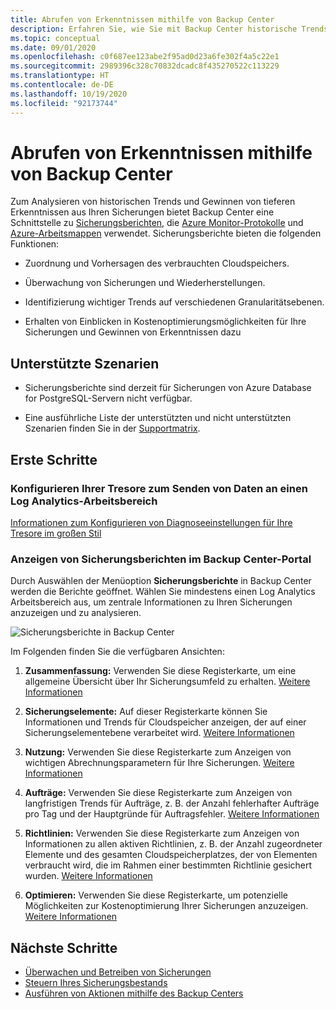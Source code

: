 ```yaml
---
title: Abrufen von Erkenntnissen mithilfe von Backup Center
description: Erfahren Sie, wie Sie mit Backup Center historische Trends analysieren und tiefere Erkenntnisse aus Ihren Sicherungen gewinnen.
ms.topic: conceptual
ms.date: 09/01/2020
ms.openlocfilehash: c0f687ee123abe2f95ad0d23a6fe302f4a5c22e1
ms.sourcegitcommit: 2989396c328c70832dcadc8f435270522c113229
ms.translationtype: HT
ms.contentlocale: de-DE
ms.lasthandoff: 10/19/2020
ms.locfileid: "92173744"
---
```

# <a name="obtain-insights-using-backup-center"></a>Abrufen von Erkenntnissen mithilfe von Backup Center

Zum Analysieren von historischen Trends und Gewinnen von tieferen Erkenntnissen aus Ihren Sicherungen bietet Backup Center eine Schnittstelle zu [Sicherungsberichten](configure-reports.md), die [Azure Monitor-Protokolle](../azure-monitor/platform/data-platform-logs.md) und [Azure-Arbeitsmappen](../azure-monitor/platform/workbooks-overview.md) verwendet. Sicherungsberichte bieten die folgenden Funktionen:

- Zuordnung und Vorhersagen des verbrauchten Cloudspeichers.

- Überwachung von Sicherungen und Wiederherstellungen.

- Identifizierung wichtiger Trends auf verschiedenen Granularitätsebenen.

- Erhalten von Einblicken in Kostenoptimierungsmöglichkeiten für Ihre Sicherungen und Gewinnen von Erkenntnissen dazu

## <a name="supported-scenarios"></a>Unterstützte Szenarien

- Sicherungsberichte sind derzeit für Sicherungen von Azure Database for PostgreSQL-Servern nicht verfügbar.

- Eine ausführliche Liste der unterstützten und nicht unterstützten Szenarien finden Sie in der [Supportmatrix](backup-center-support-matrix.md).

## <a name="get-started"></a>Erste Schritte

### <a name="configure-your-vaults-to-send-data-to-a-log-analytics-workspace"></a>Konfigurieren Ihrer Tresore zum Senden von Daten an einen Log Analytics-Arbeitsbereich

[Informationen zum Konfigurieren von Diagnoseeinstellungen für Ihre Tresore im großen Stil](./configure-reports.md#get-started)

### <a name="view-backup-reports-in-the-backup-center-portal"></a>Anzeigen von Sicherungsberichten im Backup Center-Portal

Durch Auswählen der Menüoption **Sicherungsberichte** in Backup Center werden die Berichte geöffnet. Wählen Sie mindestens einen Log Analytics Arbeitsbereich aus, um zentrale Informationen zu Ihren Sicherungen anzuzeigen und zu analysieren.

![Sicherungsberichte in Backup Center](./media/backup-center-obtain-insights/backup-center-backup-reports.png)

Im Folgenden finden Sie die verfügbaren Ansichten:

1. **Zusammenfassung:** Verwenden Sie diese Registerkarte, um eine allgemeine Übersicht über Ihr Sicherungsumfeld zu erhalten. [Weitere Informationen](./configure-reports.md#summary)

1. **Sicherungselemente:** Auf dieser Registerkarte können Sie Informationen und Trends für Cloudspeicher anzeigen, der auf einer Sicherungselementebene verarbeitet wird. [Weitere Informationen](./configure-reports.md#backup-items)

1. **Nutzung:** Verwenden Sie diese Registerkarte zum Anzeigen von wichtigen Abrechnungsparametern für Ihre Sicherungen. [Weitere Informationen](./configure-reports.md#usage)

1. **Aufträge:** Verwenden Sie diese Registerkarte zum Anzeigen von langfristigen Trends für Aufträge, z. B. der Anzahl fehlerhafter Aufträge pro Tag und der Hauptgründe für Auftragsfehler. [Weitere Informationen](./configure-reports.md#jobs)

1. **Richtlinien:** Verwenden Sie diese Registerkarte zum Anzeigen von Informationen zu allen aktiven Richtlinien, z. B. der Anzahl zugeordneter Elemente und des gesamten Cloudspeicherplatzes, der von Elementen verbraucht wird, die im Rahmen einer bestimmten Richtlinie gesichert wurden. [Weitere Informationen](./configure-reports.md#policies)

1. **Optimieren:** Verwenden Sie diese Registerkarte, um potenzielle Möglichkeiten zur Kostenoptimierung Ihrer Sicherungen anzuzeigen. [Weitere Informationen](./configure-reports.md#optimize)

## <a name="next-steps"></a>Nächste Schritte

- [Überwachen und Betreiben von Sicherungen](backup-center-monitor-operate.md)
- [Steuern Ihres Sicherungsbestands](backup-center-govern-environment.md)
- [Ausführen von Aktionen mithilfe des Backup Centers](backup-center-actions.md)